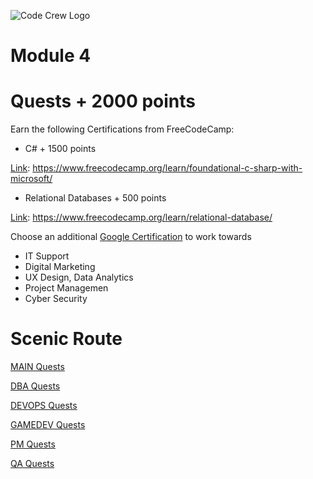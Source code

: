 ![Code Crew Logo](/Imgs/codecrewlogo.png  "image_tooltip")

# Module 4

# Quests + 2000 points

Earn the following Certifications from FreeCodeCamp:

- C# + 1500 points

[Link](https://www.freecodecamp.org/learn/foundational-c-sharp-with-microsoft/): https://www.freecodecamp.org/learn/foundational-c-sharp-with-microsoft/

- Relational Databases + 500 points

[Link](https://www.freecodecamp.org/learn/relational-database/): https://www.freecodecamp.org/learn/relational-database/

Choose an additional [Google Certification](https://grow.google/certificates/) to work towards 
- IT Support
- Digital Marketing
- UX Design, Data Analytics
- Project Managemen
- Cyber Security

# Scenic Route

[MAIN Quests](/Side_Quests/Module_4/MAIN/)

[DBA Quests](/Side_Quests/Module_4/DBA/)

[DEVOPS Quests](/Side_Quests/Module_4/DEVOPS/)

[GAMEDEV Quests](/Side_Quests/Module_4/GAMEDEV/)

[PM Quests](/Side_Quests/Module_4/PM/)

[QA Quests](/Side_Quests/Module_4/QA/)
